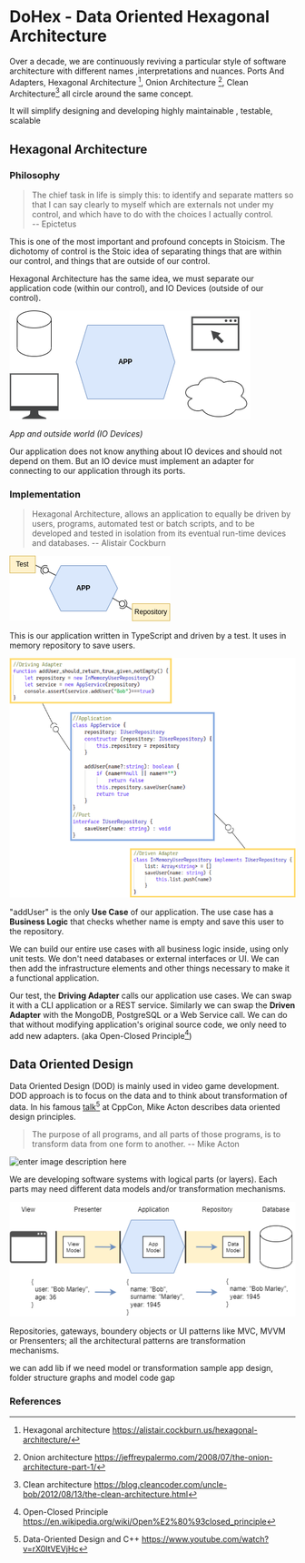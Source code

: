 # DoHex - Data Oriented Hexagonal Architecture  

Over a decade, we are continuously reviving a particular style of software architecture with different names ,interpretations and nuances. Ports And Adapters, Hexagonal Architecture [^1], Onion Architecture [^2], Clean Architecture[^3] all circle around the same concept.

It will simplify designing and developing highly maintainable , testable, scalable 

## Hexagonal Architecture 

### Philosophy  

> The chief task in life is simply this: to identify and separate matters so that I can say clearly to myself which are externals not under my control, and which have to do with the choices I actually control.  
> -- Epictetus

This is one of the most important and profound concepts in Stoicism. The dichotomy of control is the Stoic idea of separating things that are within our control, and things that are outside of our control.   

Hexagonal Architecture has the same idea, we must separate our application code (within our control), and IO Devices (outside of our control).   

![App and oursite world](https://raw.githubusercontent.com/alicemunsal/dohex/master/diagrams/1-App.png)

*App and outside world (IO Devices)*  

Our application does not know anything about IO devices and should not depend on them. But an IO device must implement an adapter for connecting to our application through its ports. 

### Implementation   

> Hexagonal Architecture, allows an application to equally be driven by users, programs, automated test or batch scripts, and to be developed and tested in isolation from its eventual run-time devices and databases.
> -- Alistair Cockburn  

![Application](https://raw.githubusercontent.com/alicemunsal/dohex/master/diagrams/1-Hex.png)

This is our application written in TypeScript and driven by a test. It uses in memory repository to save users.  

![code](https://raw.githubusercontent.com/alicemunsal/dohex/master/diagrams/1-Code.png)

"addUser" is the only **Use Case** of our application. The use case has a **Business Logic** that checks whether name is empty and save this user to the repository.   

We can build our entire use cases with all business logic inside, using only unit tests. We don't need databases or external interfaces or UI. We can then add the infrastructure elements and other things necessary to make it a functional application.  

Our test, the **Driving Adapter** calls our application use cases. We can swap it with a CLI application or  a REST service.  Similarly we can swap the **Driven Adapter** with the MongoDB, PostgreSQL or a Web Service call. We can do that without modifying application's original source code, we only need to add new adapters. (aka Open-Closed Principle[^4])

## Data Oriented Design

Data Oriented Design (DOD) is mainly used in video game development. DOD approach is to focus on the data and to think about transformation of data.  In his famous [talk](https://www.youtube.com/watch?v=rX0ItVEVjHc)[^5] at CppCon, Mike Acton describes data oriented design principles. 

> The purpose of all programs, and all parts of those programs, is to transform data from one form to another.
> -- Mike Acton  


![enter image description here](https://raw.githubusercontent.com/alicemunsal/dohex/master/diagrams/1-DOD2.png)


We are developing software systems with logical parts (or layers). Each parts may need different data models and/or transformation mechanisms.

![enter image description here](https://raw.githubusercontent.com/alicemunsal/dohex/master/diagrams/1-Transformer.png)

Repositories, gateways, boundery objects or UI patterns like MVC, MVVM or Prensenters; all the architectural patterns are transformation mechanisms.

we can add lib if we need model or transformation
sample app design, folder structure graphs and model code gap  

### References
[^1]: Hexagonal architecture https://alistair.cockburn.us/hexagonal-architecture/
[^2]: Onion architecture https://jeffreypalermo.com/2008/07/the-onion-architecture-part-1/
[^3]: Clean architecture https://blog.cleancoder.com/uncle-bob/2012/08/13/the-clean-architecture.html
[^4]: Open-Closed Principle https://en.wikipedia.org/wiki/Open%E2%80%93closed_principle
[^5]: Data-Oriented Design and C++ https://www.youtube.com/watch?v=rX0ItVEVjHc
<!--stackedit_data:
eyJoaXN0b3J5IjpbMTU4MzgxMzk4MiwtMTUzOTYwOTY4NSwxNj
YwMDcwNDkyLC03NDQ2Mzk4MjEsMTczMzU1ODQ1NCwtMTUwMDE5
Nzg1MiwtMTYwMzg0OTgyNiwxNjEwNzYwNDI3LC0yMTM5MTc5NT
Y5LDEzMDExOTA1NzIsLTIxMTExNDExODgsMTUzNTMxNjUwNCwx
NjAyNDA4ODczLC02MTYyNzE3NTEsLTE4ODMzMzExNjEsMTk1MD
AxNzUyMiwtMTcxNjY2NDM5NSwxMzI3MDU0MjUsMTIwOTM0NjI5
NiwtMTI1MzMyMjg1OF19
-->